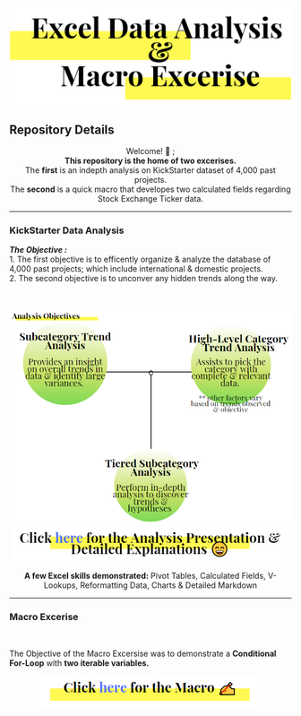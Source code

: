 <img src="https://github.com/JosefinaAureaAmaro/00_Excel_VBA/blob/master/images/header_img.PNG">
<h2> Repository Details </h2>

<p align="center"> Welcome! 👋 ; <br/> 
<b>This repository is the home of two excerises.</b><br/>
  The <b>first</b> is an indepth analysis on KickStarter dataset of 4,000 past projects.<br/>
  The <b>second</b> is a quick macro that developes two calculated fields regarding Stock Exchange Ticker data. <br/></p>
  
  -----------------------------------------------------------------------------------------

<h3> KickStarter Data Analysis </h3> 
<b><i> The Objective :</i></b><br/>
1. The first objective is to efficently organize & analyze the database of 4,000 past projects; which include international & domestic projects.<br/>
2. The second objective is to unconver any hidden trends along the way.</br>
</br>
</br>
</br>
<img src="https://github.com/JosefinaAureaAmaro/00_Excel_VBA/blob/master/images/Analysis_Objectives.PNG">

<div align="center">
<a href="https://github.com/JosefinaAureaAmaro/00_Excel_VBA/blob/master/Excel_Data_Analysis_Kickstarter_Data_Presentation.pdf">
  <img src="https://github.com/JosefinaAureaAmaro/00_Excel_VBA/blob/master/images/final_presentation_link.PNG"></a>
</div>

<div align="center">
  <p><b>A few Excel skills demonstrated:</b> Pivot Tables, Calculated Fields, V-Lookups, Reformatting Data, Charts & Detailed Markdown </p>
</div>

  -----------------------------------------------------------------------------------------
  
<h3> Macro Excerise </h3> </br>
<p> The Objective of the Macro Excersise was to demonstrate a <b>Conditional For-Loop</b> with <b>two iterable variables.</b></p>

<div align="center">
<a href="https://github.com/JosefinaAureaAmaro/00_Excel_VBA/blob/master/StockExchange_Macro_Exercise/Macro_Calculated_Field_StockExchangeData.vb">
  <img src="https://github.com/JosefinaAureaAmaro/00_Excel_VBA/blob/master/images/macro_img_link.PNG"></a>
</div>
